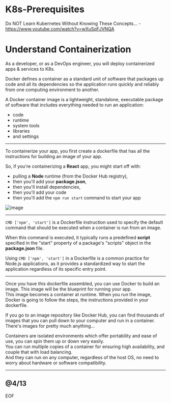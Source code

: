 # K8s-Prerequisites

 Do NOT Learn Kubernetes Without Knowing These Concepts... - https://www.youtube.com/watch?v=wXuSqFJVNQA  

# Understand Containerization

As a developer, or as a DevOps engineer, you will deploy containerized apps & services to K8s.  

Docker defines a container as a standard unit of software that packages up code and all its dependencies so the application runs quickly and reliably from one computing environment to another.  

A Docker container image is a lightweight, standalone, executable package of software that includes everything needed to run an application: 
- code
- runtime
- system tools
- libraries
- and settings

---

To containerize your app, you first create a dockerfile that has all the instructions for building an image of your app.  

So, if you're containerizing a **React** app, you might start off with: 
- pulling a **Node** runtime (from the Docker Hub registry),
- then you'll add your **package.json**,
- then you'll install dependencies,
- then you'll add your code
- then you'll add the `npm run start` command to start your app

![image](https://github.com/user-attachments/assets/1ac6ec1a-fee1-4800-abbc-5f27216fd387)

---

`CMD ['npm', 'start']` is a Dockerfile instruction used to specify the default command that should be executed when a container is run from an image.  

When this command is executed, it typically runs a predefined **script** specified in the "start" property of a package's "scripts" object in the **package.json** file.  

Using `CMD ['npm', 'start']` in a Dockerfile is a common practice for Node.js applications, as it provides a standardized way to start the application regardless of its specific entry point.  

---

Once you have this dockerfile assembled, you can use Docker to build an image. This image will be the blueprint for running your app.   
This image becomes a container at runtime. When you run the image, Docker is going to follow the steps, the instructions provided in your dockerfile.  

If you go to an image repository like Docker Hub, you can find thousands of images that you can pull down to your computer and run in a container. There's images for pretty much anything...  

Containers are isolated environments which offer portability and ease of use, you can spin them up or down very easily.  
You can run multiple copies of a container for ensuring high availability, and couple that with load balancing.  
And they can run on any computer, regardless of the host OS, no need to worry about hardware or software compatibility.  

---






@4/13
---
EOF
